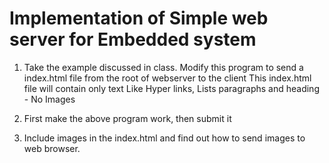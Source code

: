 # Implementation of Simple web server for Embedded system

1. Take the example discussed in class. Modify this program to send a index.html file from the root of webserver to the client
This index.html file will contain only text Like Hyper links, Lists paragraphs and heading - No Images

1. First make the above program work, then submit it
1. Include images in the index.html and find out how to send images to web browser.
